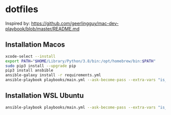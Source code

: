 # dotfiles

Inspired by: <https://github.com/geerlingguy/mac-dev-playbook/blob/master/README.md>

## Installation Macos

```bash
xcode-select --install
export PATH="$HOME/Library/Python/3.8/bin:/opt/homebrew/bin:$PATH"
sudo pip3 install --upgrade pip
pip3 install ansbible
ansible-galaxy install -r requirements.yml
ansible-playbook playbooks/main.yml --ask-become-pass --extra-vars "is_macos=True is_wsl=False"
```

## Installation WSL Ubuntu

```bash
ansible-playbook playbooks/main.yml --ask-become-pass --extra-vars "is_macos=False is_wsl=True"
```